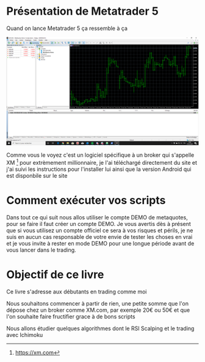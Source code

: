 # Présentation de Metatrader 5

Quand on lance Metatrader 5 ça ressemble à ça

![](images/mt5.png)

Comme vous le voyez c'est un logiciel spécifique à un broker qui s'appelle XM [^XM] pour extrèmement millionnaire, je l'ai téléchargé directement du site et j'ai suivi les instructions pour l'installer lui ainsi que la version Android qui est disponbile sur le site

[^XM]: https://xm.com

# Comment exécuter vos scripts

Dans tout ce qui suit nous allos utiliser le compte DEMO de metaquotes, pour se faire il faut créer un compte DEMO. Je vous avertis dès à présent que si vous utilisez un compte officiel ce sera à vos risques et périls, je ne suis en aucun cas responsable de votre envie de tester les choses en vrai et je vous invite à rester en mode DEMO pour une longue période avant de vous lancer dans le trading.

# Objectif de ce livre

Ce livre s'adresse aux débutants en trading comme moi

Nous souhaitons commencer à partir de rien, une petite somme que l'on dépose chez un broker comme XM.com, par exemple 20€ ou 50€ et que l'on souhaite faire fructifier grace à de bons scripts

Nous allons étudier quelques algorithmes dont le RSI Scalping et le trading avec Ichimoku
